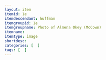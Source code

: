 ```yaml
---
layout: item
itemid: 1e
itemdescendant: huffman
itemgroupid: 1e
itemgroupname: Photo of Almena Okey (McCown)
itemname: 
itemtype: image
shortdesc: 
categories: [  ]
tags: [  ]
---
```







